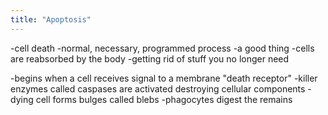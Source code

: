 ```yaml
---
title: "Apoptosis"
---
```

-cell death
-normal, necessary, programmed process
-a good thing
-cells are reabsorbed by the body
-getting rid of stuff you no longer need

-begins when a cell receives signal to a membrane &quot;death receptor&quot;
-killer enzymes called caspases are activated destroying cellular components
-dying cell forms bulges called blebs
-phagocytes digest the remains


